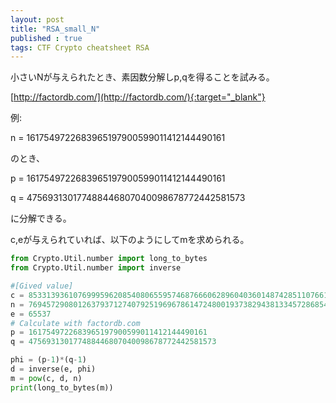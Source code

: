 ```yaml
---
layout: post
title: "RSA_small_N"
published : true
tags: CTF Crypto cheatsheet RSA
---
```

小さいNが与えられたとき、素因数分解しp,qを得ることを試みる。

[http://factordb.com/](http://factordb.com/){:target="_blank"}

例:

n = 1617549722683965197900599011412144490161

のとき、

p = 1617549722683965197900599011412144490161

q = 475693130177488446807040098678772442581573

に分解できる。  

c,eが与えられていれば、以下のようにしてmを求められる。  

```python
from Crypto.Util.number import long_to_bytes
from Crypto.Util.number import inverse

#[Gived value]
c = 8533139361076999596208540806559574687666062896040360148742851107661304651861689
n = 769457290801263793712740792519696786147248001937382943813345728685422050738403253
e = 65537
# Calculate with factordb.com
p = 1617549722683965197900599011412144490161
q = 475693130177488446807040098678772442581573

phi = (p-1)*(q-1)
d = inverse(e, phi)
m = pow(c, d, n)
print(long_to_bytes(m))
```
